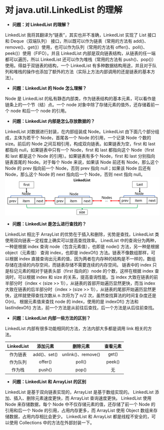 # 对 java.util.LinkedList 的理解

- **问题：对 LinkedList 的理解？**

LinkedList 我将其翻译为“链表”，其实也并不准确，LinkedList 实现了 List 接口和 Deque（双端队列） 接口，所以既可以作为链表（常用的方法有 add()、remove()、get()）使用，也可以作为队列（常用的方法有 offer()、poll()、peek()）使用（FIFO）。并且 LinkedList 内部是双向链表结构，从链表的任一端都可以遍历，所以 LinkedList 还可以作为堆栈（常用的方法有 push()、pop()）使用。得益于双链表的结构，一个 LinkedList 有多种数据结构用途，并且对于队列和堆栈的操作也添加了额外的方法（实际上方法内部调用的还是链表的基本方法）。

- **问题：LinkedList 的 Node 怎么理解？**

Node 是 LinkedList 的私有静态内部类，作为链表结构的基本元素，可以看作是链条上的一个节（结）点。一个 node 对象中除了存储元素的值外，还存储着前一个 node 和后一个 node 的引用。

- **问题：LinkedList 内部是怎么存放数据的？**

LinkedList 对数据进行封装，在内部组装成 Node。LinkedList 由下面几个部分组成，主体为若干个 Node，首尾各一个 Node 的引用，一个记录 Node 个数的 size。前后的 Node 之间互相引用，构成双向链表。如果链表为空，first 和 last 都指向 null，如果链表中只有一个 Node，first 和 last 都指向这个 Node（first 和 last 都是这个 Node 的引用）。如果链表有多个 Node，first 和 last 分别指向链表首尾的 Node。对于每个 Node 来说，如果该 Node 前还有 Node，那么这个 Node 的 prev 指向前一个 Node，否则 prev 指向 null；如果该 Node 后还有 Node，那么这个 Node 的 next 指向后一个 Node，否则 next 指向 null。
![LinkList数据结构图](./images/LinkList数据结构图.png)


- **问题：LinkedList 是怎么进行查找的？**

LinkedList 相比于 ArrayList 的优势在于插入和删除，劣势是查找，LinkedList 类使用双向链表一定程度上确实可以提高查找效率。
LinedList 中的查询分为两种，一种是根据 index 查询 node（包含元素值），也即是 node() 方法，另一种是根据 object（元素值） 查询 index，也即是 indexOf() 方法。链表不像数组那样，可以根据 index 直接查询出元素的值，因为两者在内存种的结构是不一样的，数组存储在连续的内存空间，而链表存储不需要连续的内存空间。
链表中的 index 只是标记元素的相对于链表头部（first 指向的）node 的个数，这样在根据 index 查询时，可以根据 index 和 size 的关系，提高查询性能。当 index 大致在链表的前半部分时（index < (size >> 1)），从链表的首部开始遍历显然更快，而当 index 大致在链表的后半部分时（index > (size >> 1)），从链表的尾部开始遍历显然更快，这样就使得查找次数从 n 次将为了 n/2 次，虽然查找算法的时间复杂度还是 O(n)。
根据元素值来查找 node 的 index，使用的是 indexOf() 方法和 lastIndexOf() 方法，前一个方法是从前往后查找，后一个方法是从后往前查找。

- **问题：LinkedList 内部一些方法的区别？**

LinkedList 内部有很多功能相同的方法，方法内部大多都是调用 link 相关的方法。

| LinkedList | 添加元素      | 删除元素           | 查看元素 |
| :--------: | :-----------: | :----------------: | :------: |
| 作为链表   | add()、set() | unlink()、remove() | get()    |
| 作为队列   | offer()       | poll()             | peek()   |
| 作为栈     | push()        | pop()              | 无 |

- **问题：LinkedList 和 ArrayList 的区别**

LinkedList 是基于双向链表实现的，ArrayList 是基于数组实现的。
LinkedList 添加、插入、删除元素速度更快，而 ArrayList 查询速度更快。
LinkedList 使用 Node 来存储数据，每个 Node 中不仅存储元素的值，还存储了前一个 Node 的引用和后一个 Node 的引用，占用内存更多，而 ArrayList 使用 Object 数组来存储数据，占用内存相比会更少。
LinkedList 和 ArrayList 都是线程不安全的，可以使用 Collections 中的方法在外部封装一下。